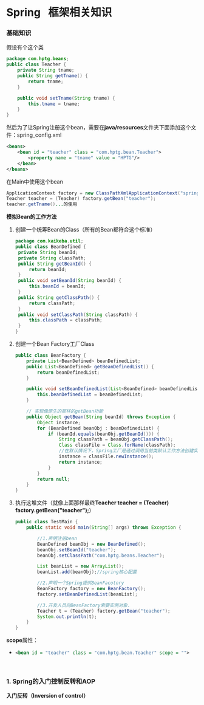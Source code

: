 # Spring   框架相关知识

### 基础知识

假设有个这个类

```java
package com.hptg.beans;
public class Teacher {
    private String tname;
	public String getTname() {
		return tname;
	}

	public void setTname(String tname) {
		this.tname = tname;
	}
}

```

然后为了让Spring注册这个bean，需要在**java/resources**文件夹下面添加这个文件：spring_config.xml

```xml
<beans>
    <bean id = "teacher" class = "com.hptg.bean.Teacher">
        <property name = "tname" value = "HPTG"/>
    </bean>
</beans>
```

在Main中使用这个bean

```java
ApplicationContext factory = new ClassPathXmlApplicationContext("spring_config.xml");
Teacher teacher = (Teacher) factory.getBean("teacher");
teacher.getTname()...的使用
```



**模拟Bean的工作方法**

1. 创建一个统筹Bean的Class（所有的Bean都符合这个标准）

   ```java
   package com.kaikeba.util;
   public class BeanDefined {
   	private String beanId;
   	private String classPath;
   	public String getBeanId() {
   		return beanId;
   	}
   	public void setBeanId(String beanId) {
   		this.beanId = beanId;
   	}
   	public String getClassPath() {
   		return classPath;
   	}
   	public void setClassPath(String classPath) {
   		this.classPath = classPath;
   	}
   }
   ```

2. 创建一个Bean Factory工厂Class

   ```java
   public class BeanFactory {
       private List<BeanDefined> beanDefinedList;
       public List<BeanDefined> getBeanDefinedList() {
           return beanDefinedList;
       }
   
       public void setBeanDefinedList(List<BeanDefined> beanDefinedList) {
           this.beanDefinedList = beanDefinedList;
       }
   
       // 实现像原生的那样的getBean功能
       public Object getBean(String beanId) throws Exception {
           Object instance;
           for (BeanDefined beanObj : beanDefinedList) {
               if (beanId.equals(beanObj.getBeanId())) {
                   String classPath = beanObj.getClassPath();
                   Class classFile = Class.forName(classPath);
                   //在默认情况下，Spring工厂是通过调用当前类默认工作方法创建实例对象
                   instance = classFile.newInstance();
                   return instance;
               }
           }
           return null;
       }
   }
   ```

3. 执行这堆文件（就像上面那样最终**Teacher teacher = (Teacher) factory.getBean("teacher");**）

   ```java
   public class TestMain {
       public static void main(String[] args) throws Exception {
   
           //1.声明注册bean
           BeanDefined beanObj = new BeanDefined();
           beanObj.setBeanId("teacher");
           beanObj.setClassPath("com.hptg.beans.Teacher");
   
           List beanList = new ArrayList();
           beanList.add(beanObj);//spring核心配置
   
           //2.声明一个Spring提供BeanFacotory
           BeanFactory factory = new BeanFactory();
           factory.setBeanDefinedList(beanList);
   
           //3.开发人员向BeanFactory索要实例对象.
           Teacher t = (Teacher) factory.getBean("teacher");
           System.out.println(t);
       }
   }
   
   ```

**scope**属性：

* ```xml
  <bean id = "teacher" class = "com.hptg.bean.Teacher" scope = "">
  ```

​	










### 1. Spring的入门控制反转和AOP



**入门反转（Inversion of control）**



